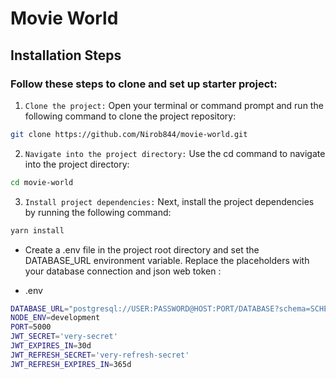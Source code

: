 # Movie World

## Installation Steps

### Follow these steps to clone and set up starter project:

1. `Clone the project:` Open your terminal or command prompt and run the following command to clone the project repository:

```bash
git clone https://github.com/Nirob844/movie-world.git
```

2. `Navigate into the project directory:` Use the cd command to navigate into the project directory:

```bash
cd movie-world
```

3. `Install project dependencies:` Next, install the project dependencies by running the following command:

```bash
yarn install
```

- Create a .env file in the project root directory and set the DATABASE_URL environment variable. Replace the placeholders with your database connection and json web token :

- .env

```bash
DATABASE_URL="postgresql://USER:PASSWORD@HOST:PORT/DATABASE?schema=SCHEMA"
NODE_ENV=development
PORT=5000
JWT_SECRET='very-secret'
JWT_EXPIRES_IN=30d
JWT_REFRESH_SECRET='very-refresh-secret'
JWT_REFRESH_EXPIRES_IN=365d
```
